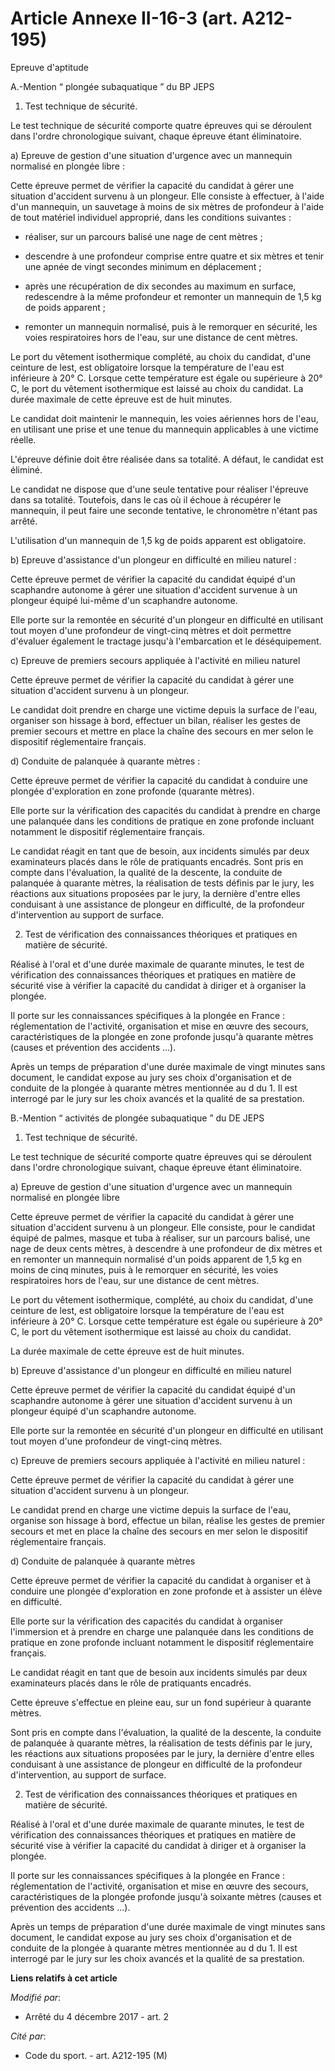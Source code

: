 # Article Annexe II-16-3 (art. A212-195)

Epreuve d'aptitude

A.-Mention “ plongée subaquatique ” du BP JEPS

1. Test technique de sécurité.

Le test technique de sécurité comporte quatre épreuves qui se déroulent dans l'ordre chronologique suivant, chaque épreuve
étant éliminatoire.

a) Epreuve de gestion d'une situation d'urgence avec un mannequin normalisé en plongée libre :

Cette épreuve permet de vérifier la capacité du candidat à gérer une situation d'accident survenu à un plongeur. Elle
consiste à effectuer, à l'aide d'un mannequin, un sauvetage à moins de six mètres de profondeur à l'aide de tout matériel
individuel approprié, dans les conditions suivantes :

- réaliser, sur un parcours balisé une nage de cent mètres ;

- descendre à une profondeur comprise entre quatre et six mètres et tenir une apnée de vingt secondes minimum en
déplacement ;

- après une récupération de dix secondes au maximum en surface, redescendre à la même profondeur et remonter un mannequin de
1,5 kg de poids apparent ;

- remonter un mannequin normalisé, puis à le remorquer en sécurité, les voies respiratoires hors de l'eau, sur une distance
de cent mètres.

Le port du vêtement isothermique complété, au choix du candidat, d'une ceinture de lest, est obligatoire lorsque la
température de l'eau est inférieure à 20° C. Lorsque cette température est égale ou supérieure à 20° C, le port du vêtement
isothermique est laissé au choix du candidat. La durée maximale de cette épreuve est de huit minutes.

Le candidat doit maintenir le mannequin, les voies aériennes hors de l'eau, en utilisant une prise et une tenue du mannequin
applicables à une victime réelle.

L'épreuve définie doit être réalisée dans sa totalité. A défaut, le candidat est éliminé.

Le candidat ne dispose que d'une seule tentative pour réaliser l'épreuve dans sa totalité. Toutefois, dans le cas où il
échoue à récupérer le mannequin, il peut faire une seconde tentative, le chronomètre n'étant pas arrêté.

L'utilisation d'un mannequin de 1,5 kg de poids apparent est obligatoire.

b) Epreuve d'assistance d'un plongeur en difficulté en milieu naturel :

Cette épreuve permet de vérifier la capacité du candidat équipé d'un scaphandre autonome à gérer une situation d'accident
survenue à un plongeur équipé lui-même d'un scaphandre autonome.

Elle porte sur la remontée en sécurité d'un plongeur en difficulté en utilisant tout moyen d'une profondeur de vingt-cinq
mètres et doit permettre d'évaluer également le tractage jusqu'à l'embarcation et le déséquipement.

c) Epreuve de premiers secours appliquée à l'activité en milieu naturel

Cette épreuve permet de vérifier la capacité du candidat à gérer une situation d'accident survenu à un plongeur.

Le candidat doit prendre en charge une victime depuis la surface de l'eau, organiser son hissage à bord, effectuer un bilan,
réaliser les gestes de premier secours et mettre en place la chaîne des secours en mer selon le dispositif réglementaire
français.

d) Conduite de palanquée à quarante mètres :

Cette épreuve permet de vérifier la capacité du candidat à conduire une plongée d'exploration en zone profonde (quarante
mètres).

Elle porte sur la vérification des capacités du candidat à prendre en charge une palanquée dans les conditions de pratique en
zone profonde incluant notamment le dispositif réglementaire français.

Le candidat réagit en tant que de besoin, aux incidents simulés par deux examinateurs placés dans le rôle de pratiquants
encadrés. Sont pris en compte dans l'évaluation, la qualité de la descente, la conduite de palanquée à quarante mètres, la
réalisation de tests définis par le jury, les réactions aux situations proposées par le jury, la dernière d'entre elles
conduisant à une assistance de plongeur en difficulté, de la profondeur d'intervention au support de surface.

2. Test de vérification des connaissances théoriques et pratiques en matière de sécurité.

Réalisé à l'oral et d'une durée maximale de quarante minutes, le test de vérification des connaissances théoriques et
pratiques en matière de sécurité vise à vérifier la capacité du candidat à diriger et à organiser la plongée.

Il porte sur les connaissances spécifiques à la plongée en France : réglementation de l'activité, organisation et mise en
œuvre des secours, caractéristiques de la plongée en zone profonde jusqu'à quarante mètres (causes et prévention des
accidents …).

Après un temps de préparation d'une durée maximale de vingt minutes sans document, le candidat expose au jury ses choix
d'organisation et de conduite de la plongée à quarante mètres mentionnée au d du 1. Il est interrogé par le jury sur les
choix avancés et la qualité de sa prestation.

B.-Mention “ activités de plongée subaquatique ” du DE JEPS

1. Test technique de sécurité.

Le test technique de sécurité comporte quatre épreuves qui se déroulent dans l'ordre chronologique suivant, chaque épreuve
étant éliminatoire.

a) Epreuve de gestion d'une situation d'urgence avec un mannequin normalisé en plongée libre

Cette épreuve permet de vérifier la capacité du candidat à gérer une situation d'accident survenu à un plongeur. Elle
consiste, pour le candidat équipé de palmes, masque et tuba à réaliser, sur un parcours balisé, une nage de deux cents
mètres, à descendre à une profondeur de dix mètres et en remonter un mannequin normalisé d'un poids apparent de 1,5 kg en
moins de cinq minutes, puis à le remorquer en sécurité, les voies respiratoires hors de l'eau, sur une distance de cent
mètres.

Le port du vêtement isothermique, complété, au choix du candidat, d'une ceinture de lest, est obligatoire lorsque la
température de l'eau est inférieure à 20° C. Lorsque cette température est égale ou supérieure à 20° C, le port du vêtement
isothermique est laissé au choix du candidat.

La durée maximale de cette épreuve est de huit minutes.

b) Epreuve d'assistance d'un plongeur en difficulté en milieu naturel

Cette épreuve permet de vérifier la capacité du candidat équipé d'un scaphandre autonome à gérer une situation d'accident
survenu à un plongeur équipé d'un scaphandre autonome.

Elle porte sur la remontée en sécurité d'un plongeur en difficulté en utilisant tout moyen d'une profondeur de vingt-cinq
mètres.

c) Epreuve de premiers secours appliquée à l'activité en milieu naturel :

Cette épreuve permet de vérifier la capacité du candidat à gérer une situation d'accident survenu à un plongeur.

Le candidat prend en charge une victime depuis la surface de l'eau, organise son hissage à bord, effectue un bilan, réalise
les gestes de premier secours et met en place la chaîne des secours en mer selon le dispositif réglementaire français.

d) Conduite de palanquée à quarante mètres

Cette épreuve permet de vérifier la capacité du candidat à organiser et à conduire une plongée d'exploration en zone profonde
et à assister un élève en difficulté.

Elle porte sur la vérification des capacités du candidat à organiser l'immersion et à prendre en charge une palanquée dans
les conditions de pratique en zone profonde incluant notamment le dispositif réglementaire français.

Le candidat réagit en tant que de besoin aux incidents simulés par deux examinateurs placés dans le rôle de pratiquants
encadrés.

Cette épreuve s'effectue en pleine eau, sur un fond supérieur à quarante mètres.

Sont pris en compte dans l'évaluation, la qualité de la descente, la conduite de palanquée à quarante mètres, la réalisation
de tests définis par le jury, les réactions aux situations proposées par le jury, la dernière d'entre elles conduisant à une
assistance de plongeur en difficulté de la profondeur d'intervention, au support de surface.

2. Test de vérification des connaissances théoriques et pratiques en matière de sécurité.

Réalisé à l'oral et d'une durée maximale de quarante minutes, le test de vérification des connaissances théoriques et
pratiques en matière de sécurité vise à vérifier la capacité du candidat à diriger et à organiser la plongée.

Il porte sur les connaissances spécifiques à la plongée en France : réglementation de l'activité, organisation et mise en
œuvre des secours, caractéristiques de la plongée profonde jusqu'à soixante mètres (causes et prévention des accidents …).

Après un temps de préparation d'une durée maximale de vingt minutes sans document, le candidat expose au jury ses choix
d'organisation et de conduite de la plongée à quarante mètres mentionnée au d du 1. Il est interrogé par le jury sur les
choix avancés et la qualité de sa prestation.

**Liens relatifs à cet article**

_Modifié par_:

  - Arrêté du 4 décembre 2017 - art. 2

_Cité par_:

  - Code du sport. - art. A212-195 (M)
